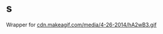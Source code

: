 s
=
Wrapper for [cdn.makeagif.com/media/4-26-2014/hA2wB3.gif](cdn.makeagif.com/media/4-26-2014/hA2wB3.gif)
